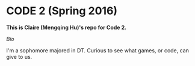 # CODE 2 (Spring 2016)


**This is Claire (Mengqing Hu)'s repo for Code 2.**




*Bio*

I'm a sophomore majored in DT.
Curious to see what games, or code, can give to us.

